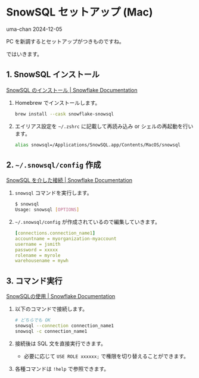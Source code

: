 # SnowSQL セットアップ (Mac)
uma-chan
2024-12-05

PC を新調するとセットアップがつきものですね。

ではいきます。

## 1. SnowSQL インストール

[SnowSQL のインストール \| Snowflake
Documentation](https://docs.snowflake.com/ja/user-guide/snowsql-install-config#installing-snowsql-on-macos-using-homebrew-cask)

1.  Homebrew でインストールします。

    ``` sh
    brew install --cask snowflake-snowsql
    ```

2.  エイリアス設定を `~/.zshrc` に記載して再読み込み or
    シェルの再起動を行います。

    ``` sh
    alias snowsql=/Applications/SnowSQL.app/Contents/MacOS/snowsql
    ```

## 2. `~/.snowsql/config` 作成

[SnowSQL を介した接続 \| Snowflake
Documentation](https://docs.snowflake.com/ja/user-guide/snowsql-start#using-named-connections)

1.  `snowsql` コマンドを実行します。

    ``` sh
    $ snowsql
    Usage: snowsql [OPTIONS]
    ```

2.  `~/.snowsql/config` が作成されているので編集していきます。

    ``` yml
    [connections.connection_name1]
    accountname = myorganization-myaccount
    username = jsmith
    password = xxxxx
    rolename = myrole
    warehousename = mywh
    ```

## 3. コマンド実行

[SnowSQLの使用 \| Snowflake
Documentation](https://docs.snowflake.com/ja/user-guide/snowsql-use#executing-commands)

1.  以下のコマンドで接続します。

    ``` sh
    # どちらでも OK
    snowsql --connection connection_name1
    snowsql -c connection_name1
    ```

2.  接続後は SQL 文を直接実行できます。

    - 必要に応じて `USE ROLE xxxxxx;` で権限を切り替えることができます。

3.  各種コマンドは `!help` で参照できます。
